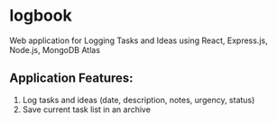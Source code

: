 # logbook

Web application for Logging Tasks and Ideas using React, Express.js, Node.js, MongoDB Atlas

## Application Features:
1. Log tasks and ideas (date, description, notes, urgency, status)
2. Save current task list in an archive
